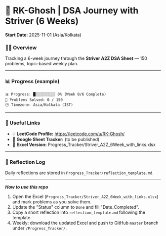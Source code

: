 # 🚀 RK-Ghosh | DSA Journey with Striver (6 Weeks)

**Start Date:** 2025-11-01 (Asia/Kolkata)

### 👨‍💻 Overview
Tracking a 6-week journey through the **Striver A2Z DSA Sheet** — 150 problems, topic-based weekly plan.

---

### 📊 Progress (example)
```
📊 Progress: █░░░░░░░░░ 0% (Week 0/6 Complete)
🧠 Problems Solved: 0 / 150
🕒 Timezone: Asia/Kolkata (IST)
```

---

### 🔗 Useful Links
- 💡 **LeetCode Profile:** https://leetcode.com/u/RK-Ghosh/
- 💾 **Google Sheet Tracker:** (to be published)
- 🧾 **Excel Version:** Progress_Tracker/Striver_A2Z_6Week_with_links.xlsx

---

### 📘 Reflection Log
Daily reflections are stored in `Progress_Tracker/reflection_template.md`.

---

***How to use this repo***
1. Open the Excel (`Progress_Tracker/Striver_A2Z_6Week_with_links.xlsx`) and mark problems as you solve them.
2. Update the "Status" column to `Done` and fill "Date_Completed".
3. Copy a short reflection into `reflection_template.md` following the template.
4. Weekly: download the updated Excel and push to GitHub `master` branch under `/Progress_Tracker/`.
